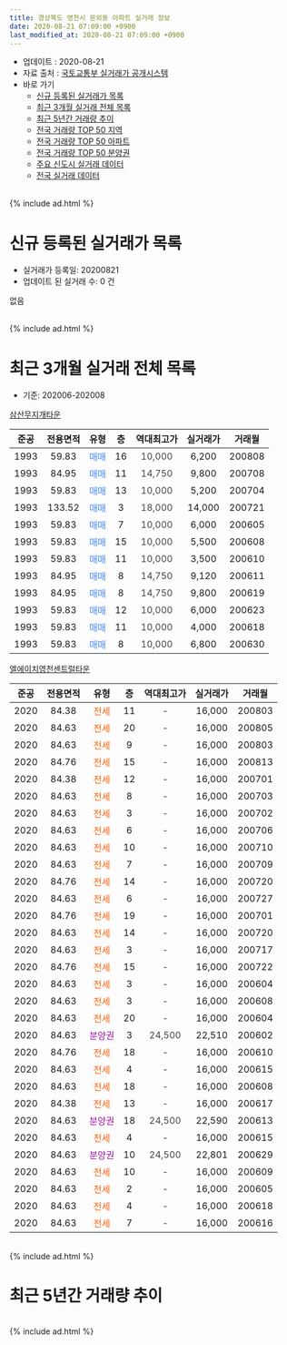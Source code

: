 ```yaml
---
title: 경상북도 영천시 문외동 아파트 실거래 정보
date: 2020-08-21 07:09:00 +0900
last_modified_at: 2020-08-21 07:09:00 +0900
---
```


* 업데이트 : 2020-08-21
* 자료 출처 : [국토교통부 실거래가 공개시스템](http://rt.molit.go.kr)
* 바로 가기
    * [신규 등록된 실거래가 목록](#신규-등록된-실거래가-목록)
    * [최근 3개월 실거래 전체 목록](#최근-3개월-실거래-전체-목록)
    * [최근 5년간 거래량 추이](#최근-5년간-거래량-추이)
    * [전국 거래량 TOP 50 지역](https://inasie.github.io/apt-trade-info/최근-3개월-전국에서-가장-거래가-많이-발생한-지역)
    * [전국 거래량 TOP 50 아파트](https://inasie.github.io/apt-trade-info/최근-3개월-전국에서-가장-거래가-많이-발생한-아파트)
    * [전국 거래량 TOP 50 분양권](https://inasie.github.io/apt-trade-info/최근-3개월-전국에서-가장-거래가-많이-발생한-분양권)
    * [주요 신도시 실거래 데이터](https://inasie.github.io/apt-trade-info/주요-신도시)
    * [전국 실거래 데이터](https://inasie.github.io/apt-trade-info/전국)
<br>
{% include ad.html %}
<br>

# 신규 등록된 실거래가 목록
* 실거래가 등록일: 20200821
* 업데이트 된 실거래 수: 0 건

없음

<br>
{% include ad.html %}
<br>

# 최근 3개월 실거래 전체 목록
* 기준: 202006-202008


[삼산무지개타운](https://search.naver.com/search.naver?query=%EA%B2%BD%EC%83%81%EB%B6%81%EB%8F%84+%EC%98%81%EC%B2%9C%EC%8B%9C+%EB%AC%B8%EC%99%B8%EB%8F%99+%EC%82%BC%EC%82%B0%EB%AC%B4%EC%A7%80%EA%B0%9C%ED%83%80%EC%9A%B4)

|준공|전용면적|유형|층|역대최고가|실거래가|거래월|
|:---:|:---:|:---:|:---:|:---:|:---:|:---:|
|1993|59.83|<span style="color:#4285f3">매매</span>|16|<span style="color:#444444">10,000</span>|6,200|200808|
|1993|84.95|<span style="color:#4285f3">매매</span>|11|<span style="color:#444444">14,750</span>|9,800|200708|
|1993|59.83|<span style="color:#4285f3">매매</span>|13|<span style="color:#444444">10,000</span>|5,200|200704|
|1993|133.52|<span style="color:#4285f3">매매</span>|3|<span style="color:#444444">18,000</span>|14,000|200721|
|1993|59.83|<span style="color:#4285f3">매매</span>|7|<span style="color:#444444">10,000</span>|6,000|200605|
|1993|59.83|<span style="color:#4285f3">매매</span>|15|<span style="color:#444444">10,000</span>|5,500|200608|
|1993|59.83|<span style="color:#4285f3">매매</span>|11|<span style="color:#444444">10,000</span>|3,500|200610|
|1993|84.95|<span style="color:#4285f3">매매</span>|8|<span style="color:#444444">14,750</span>|9,120|200611|
|1993|84.95|<span style="color:#4285f3">매매</span>|8|<span style="color:#444444">14,750</span>|9,800|200619|
|1993|59.83|<span style="color:#4285f3">매매</span>|12|<span style="color:#444444">10,000</span>|6,000|200623|
|1993|59.83|<span style="color:#4285f3">매매</span>|11|<span style="color:#444444">10,000</span>|4,000|200618|
|1993|59.83|<span style="color:#4285f3">매매</span>|8|<span style="color:#444444">10,000</span>|6,800|200630|

[엘에이치영천센트럴타운](https://search.naver.com/search.naver?query=%EA%B2%BD%EC%83%81%EB%B6%81%EB%8F%84+%EC%98%81%EC%B2%9C%EC%8B%9C+%EB%AC%B8%EC%99%B8%EB%8F%99+%EC%97%98%EC%97%90%EC%9D%B4%EC%B9%98%EC%98%81%EC%B2%9C%EC%84%BC%ED%8A%B8%EB%9F%B4%ED%83%80%EC%9A%B4)

|준공|전용면적|유형|층|역대최고가|실거래가|거래월|
|:---:|:---:|:---:|:---:|:---:|:---:|:---:|
|2020|84.38|<span style="color:#ff5a00">전세</span>|11|<span style="color:#444444">-</span>|16,000|200803|
|2020|84.63|<span style="color:#ff5a00">전세</span>|20|<span style="color:#444444">-</span>|16,000|200805|
|2020|84.63|<span style="color:#ff5a00">전세</span>|9|<span style="color:#444444">-</span>|16,000|200803|
|2020|84.76|<span style="color:#ff5a00">전세</span>|15|<span style="color:#444444">-</span>|16,000|200813|
|2020|84.38|<span style="color:#ff5a00">전세</span>|12|<span style="color:#444444">-</span>|16,000|200701|
|2020|84.63|<span style="color:#ff5a00">전세</span>|8|<span style="color:#444444">-</span>|16,000|200703|
|2020|84.63|<span style="color:#ff5a00">전세</span>|3|<span style="color:#444444">-</span>|16,000|200702|
|2020|84.63|<span style="color:#ff5a00">전세</span>|6|<span style="color:#444444">-</span>|16,000|200706|
|2020|84.63|<span style="color:#ff5a00">전세</span>|10|<span style="color:#444444">-</span>|16,000|200710|
|2020|84.63|<span style="color:#ff5a00">전세</span>|7|<span style="color:#444444">-</span>|16,000|200709|
|2020|84.76|<span style="color:#ff5a00">전세</span>|14|<span style="color:#444444">-</span>|16,000|200720|
|2020|84.63|<span style="color:#ff5a00">전세</span>|6|<span style="color:#444444">-</span>|16,000|200727|
|2020|84.76|<span style="color:#ff5a00">전세</span>|19|<span style="color:#444444">-</span>|16,000|200701|
|2020|84.63|<span style="color:#ff5a00">전세</span>|14|<span style="color:#444444">-</span>|16,000|200720|
|2020|84.63|<span style="color:#ff5a00">전세</span>|3|<span style="color:#444444">-</span>|16,000|200717|
|2020|84.76|<span style="color:#ff5a00">전세</span>|15|<span style="color:#444444">-</span>|16,000|200722|
|2020|84.63|<span style="color:#ff5a00">전세</span>|3|<span style="color:#444444">-</span>|16,000|200604|
|2020|84.63|<span style="color:#ff5a00">전세</span>|3|<span style="color:#444444">-</span>|16,000|200608|
|2020|84.63|<span style="color:#ff5a00">전세</span>|20|<span style="color:#444444">-</span>|16,000|200604|
|2020|84.63|<span style="color:#9C11A5">분양권</span>|3|<span style="color:#444444">24,500</span>|22,510|200602|
|2020|84.76|<span style="color:#ff5a00">전세</span>|18|<span style="color:#444444">-</span>|16,000|200610|
|2020|84.63|<span style="color:#ff5a00">전세</span>|4|<span style="color:#444444">-</span>|16,000|200615|
|2020|84.63|<span style="color:#ff5a00">전세</span>|18|<span style="color:#444444">-</span>|16,000|200608|
|2020|84.38|<span style="color:#ff5a00">전세</span>|13|<span style="color:#444444">-</span>|16,000|200617|
|2020|84.63|<span style="color:#9C11A5">분양권</span>|18|<span style="color:#444444">24,500</span>|22,590|200613|
|2020|84.63|<span style="color:#ff5a00">전세</span>|4|<span style="color:#444444">-</span>|16,000|200615|
|2020|84.63|<span style="color:#9C11A5">분양권</span>|10|<span style="color:#444444">24,500</span>|22,801|200629|
|2020|84.63|<span style="color:#ff5a00">전세</span>|10|<span style="color:#444444">-</span>|16,000|200609|
|2020|84.63|<span style="color:#ff5a00">전세</span>|2|<span style="color:#444444">-</span>|16,000|200605|
|2020|84.63|<span style="color:#ff5a00">전세</span>|4|<span style="color:#444444">-</span>|16,000|200618|
|2020|84.63|<span style="color:#ff5a00">전세</span>|7|<span style="color:#444444">-</span>|16,000|200616|


<br>
{% include ad.html %}
<br>

# 최근 5년간 거래량 추이


<div style="width:100%;">
    <canvas id="deal_progress" height="200"></canvas>
</div>

<script>
new Chart(document.getElementById("deal_progress"), {
    type: 'line',
    data: {
        labels: ['201508','201509','201510','201511','201512','201601','201602','201603','201604','201605','201606','201607','201608','201609','201610','201611','201612','201701','201702','201703','201704','201705','201706','201707','201708','201709','201710','201711','201712','201801','201802','201803','201804','201805','201806','201807','201808','201809','201810','201811','201812','201901','201902','201903','201904','201905','201906','201907','201908','201909','201910','201911','201912','202001','202002','202003','202004','202005','202006','202007','202008'],
        datasets: [{
            label: '매매',
            pointRadius: 1,
            data: [5, 1, 3, 3, 1, 3, 1, 2, 1, 0, 2, 1, 2, 2, 3, 1, 1, 2, 3, 3, 1, 1, 0, 5, 2, 1, 1, 3, 0, 4, 1, 2, 7, 1, 2, 1, 2, 6, 3, 2, 3, 2, 2, 3, 4, 5, 1, 7, 5, 5, 6, 7, 9, 15, 11, 15, 6, 9, 11, 3, 1],
            borderColor: "rgba(255, 201, 14, 1)",
            backgroundColor: "rgba(255, 201, 14, 0.5)",
            fill: false,
            lineTension: 0
        },{
            label: '전월세',
            pointRadius: 1,
            data: [0, 1, 0, 0, 0, 0, 2, 1, 0, 0, 0, 0, 0, 1, 0, 0, 1, 1, 2, 0, 2, 3, 0, 0, 1, 0, 1, 0, 0, 0, 0, 0, 0, 0, 1, 1, 0, 0, 0, 0, 0, 0, 0, 2, 0, 0, 0, 1, 1, 1, 1, 1, 5, 12, 30, 9, 4, 2, 12, 12, 4],
            borderColor: "rgba(0, 141, 185, 1)",
            backgroundColor: "rgba(0, 141, 185, 0.5)",
            fill: false,
            lineTension: 0
        }
        ]
    },
    options: {
        responsive: true,
        title: {
            display: false
        },
        tooltips: {
            mode: 'index',
            intersect: false
        },
        hover: {
            mode: 'nearest',
            intersect: true
        },
        scales: {
            xAxes: [{
                display: true,
                scaleLabel: {
                    display: true,
                    labelString: '년/월'
                }
            }],
            yAxes: [{
                display: true,
                ticks: {
                    suggestedMin: 0,
                },
                scaleLabel: {
                    display: true,
                    labelString: '실거래 수'
                }
            }]
        }
    }
});

</script>


<br>
{% include ad.html %}
<br>

